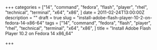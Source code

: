 +++
categories = ["14", "command", "fedora", "flash", "player", "rhel", "technical", "terminal", "x64", "x86", ]
date = 2011-02-24T13:00:00Z
description = ""
draft = true
slug = "install-adobe-flash-player-10-2-on-fedora-14-x86-64"
tags = ["14", "command", "fedora", "flash", "player", "rhel", "technical", "terminal", "x64", "x86", ]
title = "Install Adobe Flash Player 10.2 on Fedora 14 x86_64"

+++




